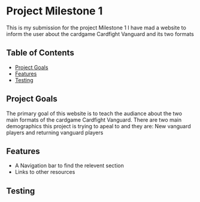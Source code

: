# Project Milestone 1
This is my submission for the project Milestone 1 I have mad a website to inform the user about the cardgame Cardfight Vanguard and its two formats 

## Table of Contents
- [Project Goals](#Project-Goals)
- [Features](#features)
- [Testing](#testing)


## Project Goals
The primary goal of this website is to teach the audiance about the two main formats of the cardgame Cardfight Vanguard. There are two main demographics this project is trying to apeal to and they are: New vanguard players and returning vanguard players 

## Features
- A Navigation bar to find the relevent section
- Links to other resources


## Testing
